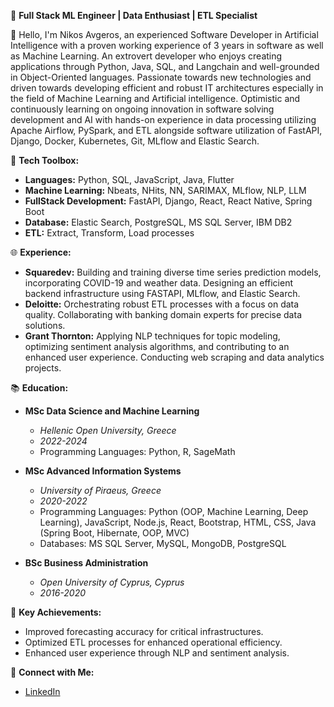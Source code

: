 🚀 **Full Stack ML Engineer | Data Enthusiast | ETL Specialist**

👋 Hello, I'm Nikos Avgeros, an experienced Software Developer in Artificial Intelligence with a proven working experience of 3 years in software as well as Machine Learning. An extrovert developer who enjoys creating applications through Python, Java, SQL, and Langchain and well-grounded in Object-Oriented languages. Passionate towards new technologies and driven towards developing efficient and robust IT architectures especially in the field of Machine Learning and Artificial intelligence. Optimistic and continuously learning on ongoing innovation in software solving development and AI with hands-on experience in data processing utilizing Apache Airflow, PySpark, and ETL alongside software utilization of FastAPI, Django, Docker, Kubernetes, Git, MLflow and Elastic Search.

🔧 **Tech Toolbox:**
   - **Languages:** Python, SQL, JavaScript, Java, Flutter
   - **Machine Learning:** Nbeats, NHits, NN, SARIMAX, MLflow, NLP, LLM
   - **FullStack Development:** FastAPI, Django, React, React Native, Spring Boot
   - **Database:** Elastic Search, PostgreSQL, MS SQL Server, IBM DB2
   - **ETL:** Extract, Transform, Load processes

🌐 **Experience:**
   - **Squaredev:** Building and training diverse time series prediction models, incorporating COVID-19 and weather data. Designing an efficient backend infrastructure using FASTAPI, MLflow, and Elastic Search.
   - **Deloitte:** Orchestrating robust ETL processes with a focus on data quality. Collaborating with banking domain experts for precise data solutions.
   - **Grant Thornton:** Applying NLP techniques for topic modeling, optimizing sentiment analysis algorithms, and contributing to an enhanced user experience. Conducting web scraping and data analytics projects.

📚 **Education:**
   - **MSc Data Science and Machine Learning**
     - *Hellenic Open University, Greece*
     - *2022-2024*
     - Programming Languages: Python, R, SageMath

   - **MSc Advanced Information Systems**  
     - *University of Piraeus, Greece*  
     - *2020-2022*  
     - Programming Languages: Python (OOP, Machine Learning, Deep Learning), JavaScript, Node.js, React, Bootstrap, HTML, CSS, Java (Spring Boot, Hibernate, OOP, MVC)  
     - Databases: MS SQL Server, MySQL, MongoDB, PostgreSQL

   - **BSc Business Administration**  
     - *Open University of Cyprus, Cyprus*  
     - *2016-2020*
       
🌟 **Key Achievements:**
   - Improved forecasting accuracy for critical infrastructures.
   - Optimized ETL processes for enhanced operational efficiency.
   - Enhanced user experience through NLP and sentiment analysis.

🔗 **Connect with Me:**
   - [LinkedIn](https://www.linkedin.com/in/nikos-avgeros/)
